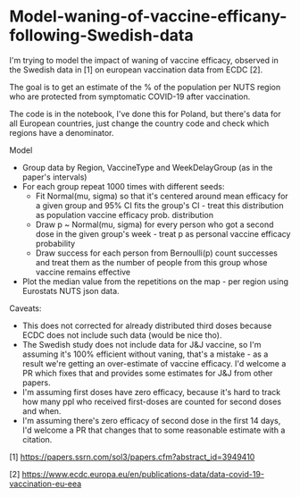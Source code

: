 # Model-waning-of-vaccine-efficany-following-Swedish-data

I'm trying to model the impact of waning of vaccine efficacy, observed in the Swedish data in [1] on european vaccination data from ECDC [2].

The goal is to get an estimate of the % of the population per NUTS region who are protected from symptomatic COVID-19 after vaccination.

The code is in the notebook, I've done this for Poland, but there's data for all European countries, just change the country code and check 
which regions have a denominator.

Model
- Group data by Region, VaccineType and WeekDelayGroup (as in the paper's intervals)
- For each group repeat 1000 times with different seeds:
  - Fit Normal(mu, sigma) so that it's centered around mean efficacy for a given group and 95% CI fits the group's CI - treat this distribution as population vaccine efficacy prob. distribution
  - Draw p ~ Normal(mu, sigma) for every person who got a second dose in the given group's week - treat p as personal vaccine efficacy probability
  - Draw success for each person from Bernoulli(p) count successes and treat them as the number of people from this group whose vaccine remains effective
- Plot the median value from the repetitions on the map - per region using Eurostats NUTS json data.

Caveats:
- This does not corrected for already distributed third doses because ECDC does not include such data (would be nice tho).
- The Swedish study does not include data for J&J vaccine, so I'm assuming it's 100% efficient without vaning, that's a mistake - as a result 
we're getting an over-estimate of vaccine efficacy. I'd welcome a PR which fixes that and provides some estimates for J&J from other papers.
- I'm assuming first doses have zero efficacy, because it's hard to track how many ppl who received first-doses are counted for second doses and when.
- I'm assuming there's zero efficacy of second dose in the first 14 days, I'd welcome a PR that changes that to some reasonable estimate with a citation.

[1] https://papers.ssrn.com/sol3/papers.cfm?abstract_id=3949410

[2] https://www.ecdc.europa.eu/en/publications-data/data-covid-19-vaccination-eu-eea
